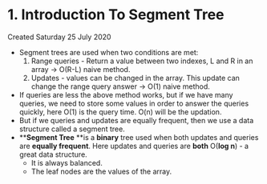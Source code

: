 # 1. Introduction To Segment Tree
Created Saturday 25 July 2020

* Segment trees are used when two conditions are met:
	1. Range queries - Return a value between two indexes, L and R in an array → O(R-L) naive method.
	2. Updates - values can be changed in the array. This update can change the range query answer → O(1) naive method.
* If queries are less the above method works, but if we have many queries, we need to store some values in order to answer the queries quickly, here O(1) is the query time. O(n) will be the updation.
* But if we queries and updates are equally frequent, then we use a data structure called a segment tree.
* **__Segment Tree__ **is a **binary** tree used when both updates and queries are **equally frequent**. Here updates and queries are **both** O(**log n**) - a great data structure.
	* It is always balanced.
	* The leaf nodes are the values of the array.


